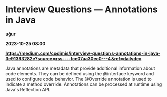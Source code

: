 # Interview Questions — Annotations in Java
**uğur**

**2023-10-25 08:00**

**https://medium.com/codimis/interview-questions-annotations-in-java-3e91393282e?source=rss----fce07aa30ec0---4&ref=dailydev**

Java annotations are metadata that provide additional information about code elements. They can be defined using the @interface keyword and used to configure code behavior. The @Override annotation is used to indicate a method override. Annotations can be processed at runtime using Java's Reflection API.